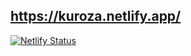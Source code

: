 https://kuroza.netlify.app/
--
[![Netlify Status](https://api.netlify.com/api/v1/badges/32bb4780-50fd-4830-ae1c-b53d18565e68/deploy-status)](https://app.netlify.com/projects/kuroza/deploys)